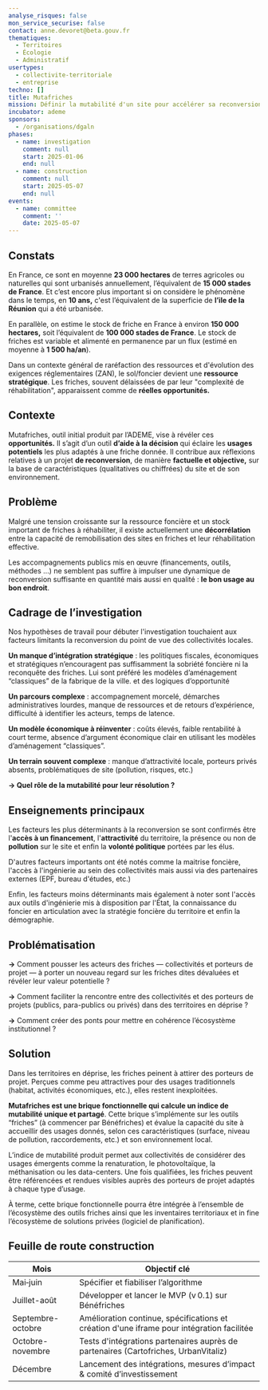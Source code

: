 ```yaml
---
analyse_risques: false
mon_service_securise: false
contact: anne.devoret@beta.gouv.fr
thematiques:
  - Territoires
  - Écologie
  - Administratif
usertypes:
  - collectivite-territoriale
  - entreprise
techno: []
title: Mutafriches
mission: Définir la mutabilité d'un site pour accélérer sa reconversion
incubator: ademe
sponsors:
  - /organisations/dgaln
phases:
  - name: investigation
    comment: null
    start: 2025-01-06
    end: null
  - name: construction
    comment: null
    start: 2025-05-07
    end: null
events:
  - name: committee
    comment: ''
    date: 2025-05-07
---
```

## Constats
En France, ce sont en moyenne **23 000 hectares** de terres agricoles ou naturelles qui sont urbanisés annuellement, l’équivalent de **15 000 stades de France**. Et c’est encore plus important si on considère le phénomène dans le temps, en **10 ans,** c'est l’équivalent de la superficie de **l’ile de la Réunion** qui a été urbanisée.

En parallèle, on estime le stock de friche en France à environ **150 000 hectares,** soit l’équivalent de **100 000 stades de France**. Le stock de friches est variable et alimenté en permanence par un flux (estimé en moyenne à **1 500 ha/an**). 

Dans un contexte général de raréfaction des ressources et d'évolution des exigences réglementaires (ZAN), le sol/foncier devient une **ressource stratégique**. Les friches, souvent délaissées de par leur "complexité de réhabilitation", apparaissent comme de **réelles opportunités.**

## Contexte
Mutafriches, outil initial produit par l’ADEME, vise à révéler ces **opportunités.** Il s’agit d’un outil **d’aide à la décision** qui éclaire les **usages potentiels** les plus adaptés à une friche donnée. Il contribue aux réflexions relatives à un projet **de reconversion**, de manière **factuelle et objective,** sur la base de caractéristiques (qualitatives ou chiffrées) du site et de son environnement.  



## Problème
Malgré une tension croissante sur la ressource foncière et un stock important de friches à réhabiliter, il existe actuellement une **décorrélation** entre la capacité de remobilisation des sites en friches et leur réhabilitation effective. 

Les accompagnements publics mis en œuvre (financements, outils, méthodes …) ne semblent pas suffire à impulser une dynamique de reconversion suffisante en quantité mais aussi en qualité : **le bon usage au bon endroit**. 


## Cadrage de l’investigation

Nos hypothèses de travail pour débuter l'investigation touchaient aux facteurs limitants la reconversion du point de vue des collectivités locales. 

**Un manque d’intégration stratégique** : les politiques fiscales, économiques et stratégiques n’encouragent pas suffisamment la sobriété foncière ni la reconquête des friches. Lui sont préféré les modèles d’aménagement “classiques” de la fabrique de la ville. et des logiques d’opportunité 


**Un parcours complexe** : accompagnement morcelé, démarches administratives lourdes, manque de ressources et de retours d’expérience, difficulté à identifier les acteurs, temps de latence. 


**Un modèle économique à réinventer** : coûts élevés, faible rentabilité à court terme, absence d’argument économique clair en utilisant les  modèles d’aménagement   “classiques”. 

**Un terrain souvent complexe** : manque d’attractivité locale, porteurs privés  absents, problématiques de site (pollution, risques, etc.)

**→ Quel rôle de la mutabilité pour leur résolution ?**


## Enseignements principaux
Les facteurs les plus déterminants à la reconversion se sont confirmés être l'**accès à un financement**, l'**attractivité** du territoire, la présence ou non de **pollution** sur le site et enfin la **volonté politique** portées par les élus. 

D'autres facteurs importants ont été notés comme la maitrise foncière, l'accès à l'ingénierie au sein des collectivités mais aussi via des partenaires externes (EPF, bureau d'études, etc.) 

Enfin, les facteurs moins déterminants mais également à noter sont l'accès aux outils d'ingénierie mis à disposition par l'État, la connaissance du foncier en articulation avec la stratégie foncière du territoire et enfin la démographie. 

## Problématisation
**→** Comment pousser les acteurs des friches — collectivités et porteurs de projet — à porter un nouveau regard sur les friches dites dévaluées et révéler leur valeur potentielle ? 

**→** Comment faciliter la rencontre entre des collectivités et des porteurs de projets (publics, para-publics ou privés) dans des territoires en déprise ?

**→** Comment créer des ponts pour mettre en cohérence l’écosystème institutionnel ?

## Solution
Dans les territoires en déprise, les friches peinent à attirer des porteurs de projet. Perçues comme peu attractives pour des usages traditionnels (habitat, activités économiques, etc.), elles restent inexploitées.

**Mutafriches est une brique fonctionnelle qui calcule un indice de mutabilité unique et partagé**. Cette brique s’implémente sur les outils “friches” (à commencer par Bénéfriches) et évalue la capacité du site à accueillir des usages donnés, selon ces caractéristiques (surface, niveau de pollution, raccordements, etc.) et son environnement local.

L’indice de mutabilité produit permet aux collectivités de considérer des usages émergents comme la renaturation, le photovoltaïque, la méthanisation ou les data-centers.
Une fois qualifiées, les friches peuvent être référencées et rendues visibles auprès des porteurs de projet adaptés à chaque type d’usage.

À terme, cette brique fonctionnelle pourra être intégrée à l’ensemble de l’écosystème des outils friches ainsi que les inventaires territoriaux et in fine l’écosystème de solutions privées (logiciel de planification).  

## Feuille de route construction

| Mois | Objectif clé |
|------|--------------|
| Mai‑juin | Spécifier et fiabiliser l’algorithme |
| Juillet-août | Développer et lancer le MVP (v 0.1) sur Bénéfriches |
| Septembre-octobre | Amélioration continue, spécifications et création d'une iframe pour intégration facilitée| 
| Octobre-novembre | Tests d'intégrations partenaires auprès de partenaires (Cartofriches, UrbanVitaliz)  |
|Décembre | Lancement des intégrations, mesures d’impact & comité d’investissement | 

